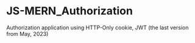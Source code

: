 # JS-MERN_Authorization
Authorization application using HTTP-Only cookie, JWT (the last version from May, 2023)
